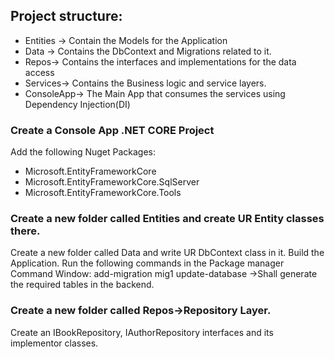 ## Project structure:
- Entities -> Contain the Models for the Application
- Data -> Contains the DbContext and Migrations related to it. 
- Repos-> Contains the interfaces and implementations for the data access
- Services-> Contains the Business logic and service layers. 
- ConsoleApp-> The Main App that consumes the services using Dependency Injection(DI)

### Create a Console App .NET CORE Project
Add the following Nuget Packages:
- Microsoft.EntityFrameworkCore
- Microsoft.EntityFrameworkCore.SqlServer
- Microsoft.EntityFrameworkCore.Tools

### Create a new folder called Entities and create UR Entity classes there. 
Create a new folder  called Data and write UR DbContext class in it. 
Build the Application. 
Run the following commands in the Package manager Command Window:
add-migration mig1
update-database ->Shall generate the required tables in the backend.

### Create a new folder called Repos->Repository Layer. 
Create an IBookRepository, IAuthorRepository interfaces and its implementor classes. 
